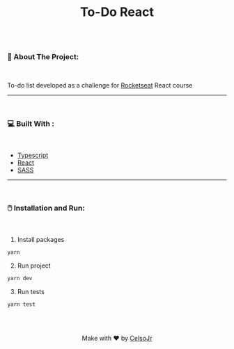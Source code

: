 <h1 align="center">To-Do React</h1>

<br><br>

<h3> 🚀 About The Project: </h3>
<br>
<p>To-do list developed as a challenge for <a href="https://www.rocketseat.com.br/">Rocketseat</a> React course</p>
<hr>
<br>
<h3> 💻 Built With : </h3>
<br>
<ul>
  <li><a href="https://www.typescriptlang.org/">Typescript</a></li>
  <li><a href="https://pt-br.reactjs.org/">React</a></li>
  <li><a href="https://sass-lang.com/">SASS</a></li>
</ul>
<hr>
<br>
<h3> 🖱️ Installation and Run: </h3>
<br>

1. Install packages
  ```sh
  yarn
   ```
2. Run project
  ```sh
  yarn dev
  ```
3. Run tests
  ```sh
  yarn test
  ```

<br><br>
<p align="center">Make with ❤️ by <a href="https://github.com/celsolpjr">CelsoJr<a></p>
